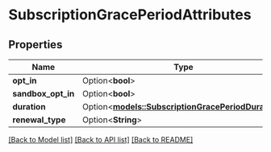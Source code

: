 # SubscriptionGracePeriodAttributes

## Properties

Name | Type | Description | Notes
------------ | ------------- | ------------- | -------------
**opt_in** | Option<**bool**> |  | [optional]
**sandbox_opt_in** | Option<**bool**> |  | [optional]
**duration** | Option<[**models::SubscriptionGracePeriodDuration**](SubscriptionGracePeriodDuration.md)> |  | [optional]
**renewal_type** | Option<**String**> |  | [optional]

[[Back to Model list]](../README.md#documentation-for-models) [[Back to API list]](../README.md#documentation-for-api-endpoints) [[Back to README]](../README.md)


